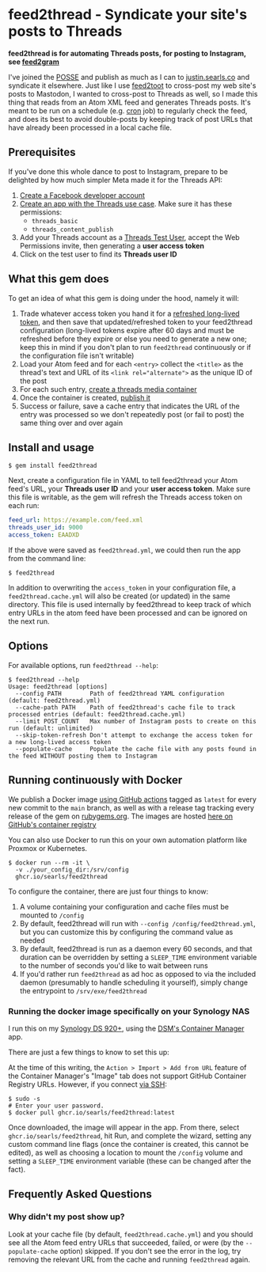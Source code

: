 # feed2thread - Syndicate your site's posts to Threads

**feed2thread is for automating Threads posts, for posting to Instagram, see
[feed2gram](https://github.com/searls/feed2gram)**

I've joined the [POSSE](https://justin.searls.co/posse) and publish as much as I can
to [justin.searls.co](https://justin.searls.co) and syndicate it elsewhere. Just
like I use [feed2toot](https://feed2toot.readthedocs.io/en/latest/) to
cross-post my web site's posts to Mastodon, I wanted to cross-post to Threads as
well, so I made this thing that reads from an Atom XML feed and generates
Threads posts. It's meant to be run on a schedule (e.g.
[cron](https://en.wikipedia.org/wiki/Cron) job) to regularly check the feed, and
does its best to avoid double-posts by keeping track of post URLs that have
already been processed in a local cache file.

## Prerequisites

If you've done this whole dance to post to Instagram, prepare to be delighted
by how much simpler Meta made it for the Threads API:

1. [Create a Facebook developer account](https://developers.facebook.com/docs/development/register/)
2. [Create an app with the Threads use case](https://developers.facebook.com/docs/development/create-an-app/threads-use-case). Make sure it has these permissions:
    * `threads_basic`
    * `threads_content_publish`
3. Add your Threads account as a [Threads Test User](https://developers.facebook.com/docs/development/create-an-app/threads-use-case#step-8--user-tokens-for-testing), accept the Web Permissions invite, then generating a **user access token**
4. Click on the test user to find its **Threads user ID**

## What this gem does

To get an idea of what this gem is doing under the hood, namely it will:

1. Trade whatever access token you hand it for a [refreshed long-lived token](https://developers.facebook.com/docs/threads/get-started/long-lived-tokens#refresh-a-long-lived-token), and then save that updated/refreshed token to your feed2thread configuration (long-lived tokens expire after 60 days and must be refreshed before they expire or else you need to generate a new one; keep this in mind if you don't plan to run `feed2thread` continuously or if the configuration file isn't writable)
2. Load your Atom feed and for each `<entry>` collect the `<title>` as the thread's text and URL of its `<link rel="alternate">` as the unique ID of the post
3. For each such entry, [create a threads media container](https://developers.facebook.com/docs/threads/posts#single-thread-posts)
5. Once the container is created, [publish it](https://developers.facebook.com/docs/threads/posts#step-2--publish-a-threads-media-container)
6. Success or failure, save a cache entry that indicates the URL of the entry was processed so we don't repeatedly post (or fail to post) the same thing over and over again

## Install and usage

```
$ gem install feed2thread
```

Next, create a configuration file in YAML to tell feed2thread your Atom feed's
URL, your **Threads user ID** and your **user access token**. Make sure this
file is writable, as the gem will refresh the Threads access token on each run:

```yaml
feed_url: https://example.com/feed.xml
threads_user_id: 9000
access_token: EAADXD
```

If the above were saved as `feed2thread.yml`, we could then run the app from
the command line:

```
$ feed2thread
```

In addition to overwriting the `access_token` in your configuration
file, a `feed2thread.cache.yml` will also be created (or updated) in the same
directory. This file is used internally by feed2thread to keep track of which
entry URLs in the atom feed have been processed and can be ignored on the next
run.

## Options

For available options, run `feed2thread --help`:

```
$ feed2thread --help
Usage: feed2thread [options]
  --config PATH        Path of feed2thread YAML configuration (default: feed2thread.yml)
  --cache-path PATH    Path of feed2thread's cache file to track processed entries (default: feed2thread.cache.yml)
  --limit POST_COUNT   Max number of Instagram posts to create on this run (default: unlimited)
  --skip-token-refresh Don't attempt to exchange the access token for a new long-lived access token
  --populate-cache     Populate the cache file with any posts found in the feed WITHOUT posting them to Instagram
```

## Running continuously with Docker

We publish a Docker image [using GitHub
actions](https://github.com/searls/feed2thread/blob/main/.github/workflows/main.yml)
tagged as `latest` for every new commit to the `main` branch, as well as with a
release tag tracking every release of the gem on
[rubygems.org](https://rubygems.org/gems/feed2thread). The images are hosted [here on GitHub's
container
registry](https://github.com/users/searls/packages/container/package/feed2thread)


You can also use Docker to run this on your own automation platform like Proxmox or Kubernetes.

```
$ docker run --rm -it \
  -v ./your_config_dir:/srv/config
  ghcr.io/searls/feed2thread
```

To configure the container, there are just four things to know:

1. A volume containing your configuration and cache files must be mounted to `/config`
2. By default, feed2thread will run with `--config /config/feed2thread.yml`, but you can
customize this by configuring the command value as needed
3. By default, feed2thread is run as a daemon every 60 seconds, and that duration can be overridden
by setting a `SLEEP_TIME` environment variable to the number of seconds you'd like
to wait between runs
4. If you'd rather run `feed2thread` as ad hoc as opposed to via the included daemon
(presumably to handle scheduling it yourself), simply change the entrypoint to
`/srv/exe/feed2thread`

### Running the docker image specifically on your Synology NAS

I run this on my [Synology DS 920+](https://www.pcmag.com/reviews/synology-diskstation-ds920-plus), using the [DSM's Container Manager](https://www.synology.com/en-global/dsm/feature/container-manager) app.

There are just a few things to know to set this up:

At the time of this writing, the `Action > Import > Add from URL` feature of the Container Manager's
"Image" tab does not support GitHub Container Registry URLs. However, if you connect [via SSH](https://kb.synology.com/en-my/DSM/tutorial/How_to_login_to_DSM_with_root_permission_via_SSH_Telnet):

```
$ sudo -s
# Enter your user password.
$ docker pull ghcr.io/searls/feed2thread:latest
```

Once downloaded, the image will appear in the app. From there, select
`ghcr.io/searls/feed2thread`, hit Run, and complete the wizard, setting any custom
command line flags (once the container is created, this cannot be edited), as
well as choosing a location to mount the `/config` volume and setting a
`SLEEP_TIME` environment variable (these can be changed after the fact).

## Frequently Asked Questions

### Why didn't my post show up?

Look at your cache file (by default, `feed2thread.cache.yml`) and you should see
all the Atom feed entry URLs that succeeded, failed, or were (by the `--populate-cache` option) skipped. If you don't see the error in the log, try
removing the relevant URL from the cache and running `feed2thread` again.

